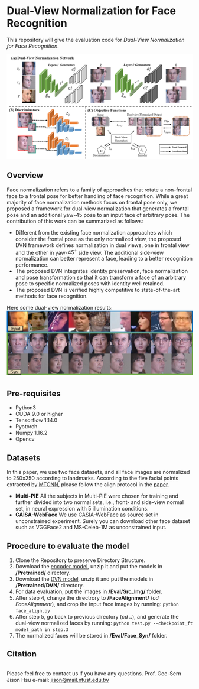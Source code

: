 # Dual-View Normalization for Face Recognition
This repository will give the evaluation code for *Dual-View Normalization for Face Recognition*.


![Alt text](./imgs/Architecture.png)


Overview
--
Face normalization refers to a family of approaches that rotate a non-frontal face to a frontal pose for better handling of face recognition. While a great majority of face normalization methods focus on frontal pose only, we proposed a framework for dual-view normalization that generates a frontal pose and an additional yaw-45 pose to an input face of arbitrary pose. The contribution of this work can be summarized as follows:
- Different from the existing face normalization approaches which consider the frontal pose as the only normalized view, the proposed DVN framework defines normalization in dual views, one in frontal view and the other in yaw-$45^{\circ}$ side view. The additional side-view normalization can better represent a face, leading to a better recognition performance. 
- The proposed DVN integrates identity preservation, face normalization and pose transformation so that it can transform a face of an arbitrary pose to specific normalized poses with identity well retained.      
- The proposed DVN is verified highly competitive to state-of-the-art methods for face recognition.

Here some dual-view normalization results:
![Alt text](./imgs/DualView_Results.png)

Pre-requisites
-- 
- Python3
- CUDA 9.0 or higher
- Tensorflow 1.14.0
- Pyotorch 
- Numpy 1.16.2
- Opencv


Datasets
--
In this paper, we use two face datasets, and all face images are normalized to 250x250 according to landmarks. According to the five facial points extracted by [MTCNN](https://arxiv.org/abs/1604.02878), please follow the align protocol in the [paper]().
- **Multi-PIE** All the subjects in Multi-PIE were chosen for training and further divided into two normal sets, i.e., front- and side-view normal set, in neural expression with 5 illumination conditions.
- **CAISA-WebFace** We use CASIA-WebFace as source set in unconstrained experiment. Surely you can download other face dataset such as VGGFace2 and MS-Celeb-1M as unconstrained input. 
 
 
Procedure to evaluate the model
--
1. Clone the Repository to preserve Directory Structure. 
2. Download the [encoder model](https://drive.google.com/open?id=1yk_GN-rKWitRiw_6iXE0bEZu4G_rRfPT), unzip it and put the models in **/Pretrained/** directory.
3. Download the [DVN model](https://drive.google.com/file/d/1Dut_IsIQTTJZFBe5PfT0MR0GYReVKWTz/view?usp=sharing), unzip it and put the models in **/Pretrained/DVN/** directory.
4. For data evaluation, put the images in **/Eval/Src_Img/** folder. 
5. After step 4, change the directrory to **/FaceAlignment/** (*cd FaceAlignment*), and crop the input face images by running:
```python face_align.py```
6. After step 5, go back to previous directory (*cd ..*), and generate the dual-view normalized faces by running:
```python test.py --checkpoint_ft model_path in step.3```
7. The normalized faces will be stored in **/Eval/Face_Syn/** folder.

 
Citation
--
```
```
Please feel free to contact us if you have any questions. Prof. Gee-Sern Jison Hsu e-mail: jison@mail.ntust.edu.tw
